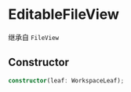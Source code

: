 <!--
 * @Author: haifeng.lu haifeng.lu@ly.com
 * @Date: 2022-08-23 11:37:51
 * @LastEditors: haifeng.lu
 * @LastEditTime: 2022-09-28 13:33:35
 * @Description: 
-->
# EditableFileView

继承自 `FileView`

## Constructor

```ts
constructor(leaf: WorkspaceLeaf);
```
